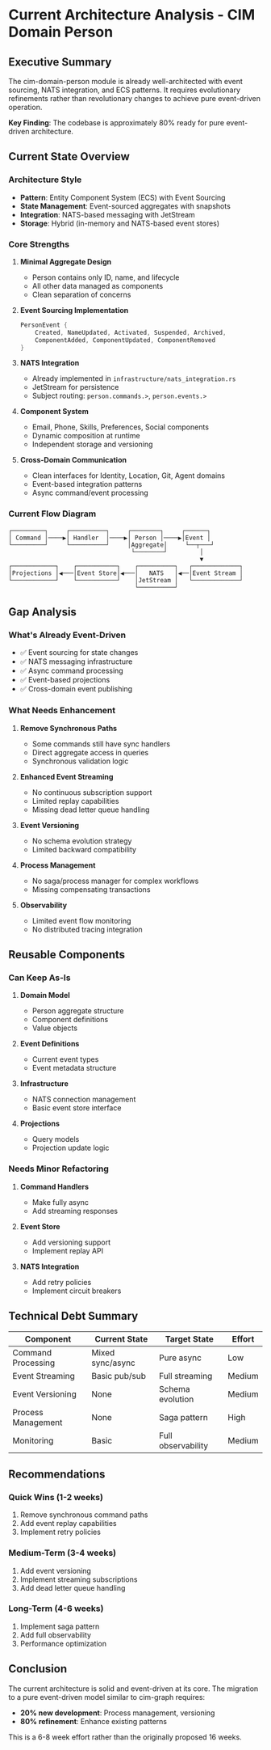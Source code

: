 # Current Architecture Analysis - CIM Domain Person

## Executive Summary

The cim-domain-person module is already well-architected with event sourcing, NATS integration, and ECS patterns. It requires evolutionary refinements rather than revolutionary changes to achieve pure event-driven operation.

**Key Finding**: The codebase is approximately 80% ready for pure event-driven architecture.

## Current State Overview

### Architecture Style
- **Pattern**: Entity Component System (ECS) with Event Sourcing
- **State Management**: Event-sourced aggregates with snapshots
- **Integration**: NATS-based messaging with JetStream
- **Storage**: Hybrid (in-memory and NATS-based event stores)

### Core Strengths

1. **Minimal Aggregate Design**
   - Person contains only ID, name, and lifecycle
   - All other data managed as components
   - Clean separation of concerns

2. **Event Sourcing Implementation**
   ```rust
   PersonEvent {
       Created, NameUpdated, Activated, Suspended, Archived,
       ComponentAdded, ComponentUpdated, ComponentRemoved
   }
   ```

3. **NATS Integration**
   - Already implemented in `infrastructure/nats_integration.rs`
   - JetStream for persistence
   - Subject routing: `person.commands.>`, `person.events.>`

4. **Component System**
   - Email, Phone, Skills, Preferences, Social components
   - Dynamic composition at runtime
   - Independent storage and versioning

5. **Cross-Domain Communication**
   - Clean interfaces for Identity, Location, Git, Agent domains
   - Event-based integration patterns
   - Async command/event processing

### Current Flow Diagram

```
┌─────────┐     ┌──────────┐     ┌────────┐     ┌──────┐
│ Command │────▶│ Handler  │────▶│ Person │────▶│Event │
└─────────┘     └──────────┘     │Aggregate│     └──┬───┘
                                  └────────┘         │
                                                     ▼
┌────────────┐    ┌───────────┐    ┌──────────┐   ┌─────────────┐
│Projections │◀───│Event Store│◀───│   NATS   │◀──│Event Stream │
└────────────┘    └───────────┘    │JetStream │   └─────────────┘
                                   └──────────┘
```

## Gap Analysis

### What's Already Event-Driven
- ✅ Event sourcing for state changes
- ✅ NATS messaging infrastructure
- ✅ Async command processing
- ✅ Event-based projections
- ✅ Cross-domain event publishing

### What Needs Enhancement

1. **Remove Synchronous Paths**
   - Some commands still have sync handlers
   - Direct aggregate access in queries
   - Synchronous validation logic

2. **Enhanced Event Streaming**
   - No continuous subscription support
   - Limited replay capabilities
   - Missing dead letter queue handling

3. **Event Versioning**
   - No schema evolution strategy
   - Limited backward compatibility

4. **Process Management**
   - No saga/process manager for complex workflows
   - Missing compensating transactions

5. **Observability**
   - Limited event flow monitoring
   - No distributed tracing integration

## Reusable Components

### Can Keep As-Is
1. **Domain Model**
   - Person aggregate structure
   - Component definitions
   - Value objects

2. **Event Definitions**
   - Current event types
   - Event metadata structure

3. **Infrastructure**
   - NATS connection management
   - Basic event store interface

4. **Projections**
   - Query models
   - Projection update logic

### Needs Minor Refactoring
1. **Command Handlers**
   - Make fully async
   - Add streaming responses

2. **Event Store**
   - Add versioning support
   - Implement replay API

3. **NATS Integration**
   - Add retry policies
   - Implement circuit breakers

## Technical Debt Summary

| Component | Current State | Target State | Effort |
|-----------|--------------|--------------|--------|
| Command Processing | Mixed sync/async | Pure async | Low |
| Event Streaming | Basic pub/sub | Full streaming | Medium |
| Event Versioning | None | Schema evolution | Medium |
| Process Management | None | Saga pattern | High |
| Monitoring | Basic | Full observability | Medium |

## Recommendations

### Quick Wins (1-2 weeks)
1. Remove synchronous command paths
2. Add event replay capabilities
3. Implement retry policies

### Medium-Term (3-4 weeks)
1. Add event versioning
2. Implement streaming subscriptions
3. Add dead letter queue handling

### Long-Term (4-6 weeks)
1. Implement saga pattern
2. Add full observability
3. Performance optimization

## Conclusion

The current architecture is solid and event-driven at its core. The migration to a pure event-driven model similar to cim-graph requires:
- **20% new development**: Process management, versioning
- **80% refinement**: Enhance existing patterns

This is a 6-8 week effort rather than the originally proposed 16 weeks.